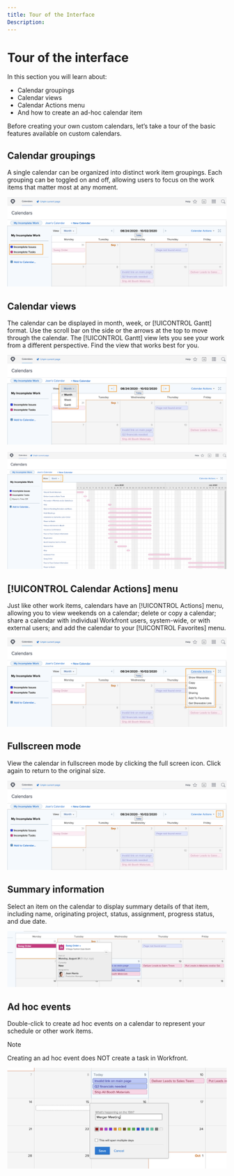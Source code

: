 ```yaml
---
title: Tour of the Interface
Description:
---
```

# Tour of the interface

In this section you will learn about:

* Calendar groupings
* Calendar views
* Calendar Actions menu
* And how to create an ad-hoc calendar item
 
Before creating your own custom calendars, let’s take a tour of the basic features available on custom calendars.

## Calendar groupings

A single calendar can be organized into distinct work item groupings. Each grouping can be toggled on and off, allowing users to focus on the work items that matter most at any moment.

![An image of the calendar screen](assets/calendar-1-1a.png)

## Calendar views
The calendar can be displayed in month, week, or [!UICONTROL Gantt] format. Use the scroll bar on the side or the arrows at the top to move through the calendar. The [!UICONTROL Gantt] view lets you see your work from a different perspective. Find the view that works best for you. 

![An image of the calendar screen in the month view](assets/calendar-1-1b.png)


![An image of the calendar screen in the [!UICONTROL Gantt] view](assets/calendar-1-1bb.png)

## [!UICONTROL Calendar Actions] menu

Just like other work items, calendars have an [!UICONTROL Actions] menu, allowing you to view weekends on a calendar; delete or copy a calendar; share a calendar with individual Workfront users, system-wide, or with external users; and add the calendar to your [!UICONTROL Favorites] menu.

![An image of the [!UICONTROL Calendar Actions] screen](assets/calendar-1-1c.png)

## Fullscreen mode

View the calendar in fullscreen mode by clicking the full screen icon. Click again to return to the original size.

![An image of the full screen mode buttom for a calendar](assets/calendar-1-1d.png)

## Summary information

Select an item on the calendar to display summary details of that item, including name, originating project, status, assignment, progress status, and due date.

![An image of the summary details screen of a calendar item](assets/calendar-1-2.png)

## Ad hoc events
Double-click to create ad hoc events on a calendar to represent your schedule or other work items.

>[!NOTE]
 >Creating an ad hoc event does NOT create a task in Workfront.

![An image of adding an ad hoc event to a calendar](assets/calendar-1-3.png)
